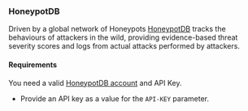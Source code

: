 ### HoneypotDB
Driven by a global network of Honeypots [HoneypotDB](https://honeypotdb.com/) tracks the behaviours of attackers in the wild, providing evidence-based threat severity scores and logs from actual attacks performed by attackers.


#### Requirements
You need a valid [HoneypotDB account](https://app.honeypotdb.com/) and API Key.

- Provide an API key as a value for the `API-KEY` parameter.
